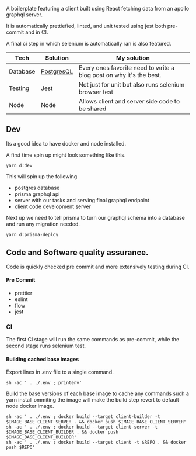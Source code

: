 A boilerplate featuring a client built using React fetching data from an apollo graphql server.

It is automatically prettiefied, linted, and unit tested using jest both pre-commit and in CI.

A final ci step in which selenium is automatically ran is also featured.

| Tech              | Solution                                                        | My solution                                                                         |
|-------------------|-----------------------------------------------------------------|-------------------------------------------------------------------------------------|
| Database          | [PostgresQL](https://www.postgresql.org)                        | Every ones favorite need to write a blog post on why it's the best.                 |
| Testing           | Jest                                                            | Not just for unit but also runs selenium browser test                               |
| Node              | Node                                                            | Allows client and server side code to be shared                                     |


## Dev

Its a good idea to have docker and node installed.

A first time spin up might look something like this.

```
yarn d:dev
```

This will spin up the following
* postgres database
* prisma graphql api
* server with our tasks and serving final graphql endpoint
* client code development server

Next up we need to tell prisma to turn our graphql schema into a database and run any migration needed.

```
yarn d:prisma-deploy
```
## Code and Software quality assurance.
Code is quickly checked pre commit and more extensively testing during CI.

#### Pre Commit
* prettier
* eslint
* flow
* jest

### CI
The first CI stage will run the same commands as pre-commit, while the second stage runs selenium test.

#### Building cached base images

Export lines in .env file to a single command.

```
sh -ac ' . ./.env ; printenv'
```

Build the base versions of each base image to cache any commands such a yarn install ommiting the image will make the build step revert to default node docker image.

```
sh -ac ' . ./.env ; docker build --target client-builder -t $IMAGE_BASE_CLIENT_SERVER . && docker push $IMAGE_BASE_CLIENT_SERVER'
sh -ac ' . ./.env ; docker build --target client-server -t $IMAGE_BASE_CLIENT_BUILDER . && docker push $IMAGE_BASE_CLIENT_BUILDER'
sh -ac ' . ./.env ; docker build --target client -t $REPO . && docker push $REPO'
```
